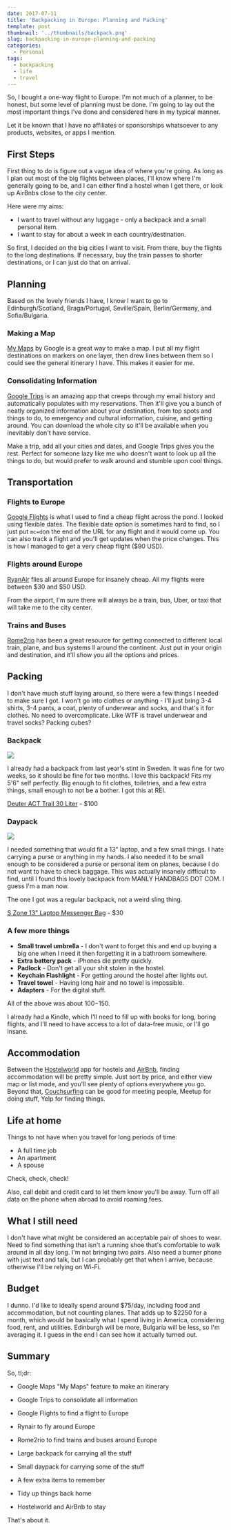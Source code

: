```yaml
---
date: 2017-07-11
title: 'Backpacking in Europe: Planning and Packing'
template: post
thumbnail: '../thumbnails/backpack.png'
slug: backpacking-in-europe-planning-and-packing
categories:
  - Personal
tags:
  - backpacking
  - life
  - travel
---
```


So, I bought a one-way flight to Europe. I'm not much of a planner, to be honest, but some level of planning must be done. I'm going to lay out the most important things I've done and considered here in my typical manner.

Let it be known that I have no affiliates or sponsorships whatsoever to any products, websites, or apps I mention.

## First Steps

First thing to do is figure out a vague idea of where you're going. As long as I plan out most of the big flights between places, I'll know where I'm generally going to be, and I can either find a hostel when I get there, or look up AirBnbs close to the city center.

Here were my aims:

- I want to travel without any luggage - only a backpack and a small personal item.
- I want to stay for about a week in each country/destination.

So first, I decided on the big cities I want to visit. From there, buy the flights to the long destinations. If necessary, buy the train passes to shorter destinations, or I can just do that on arrival.

## Planning

Based on the lovely friends I have, I know I want to go to Edinburgh/Scotland, Braga/Portugal, Seville/Spain, Berlin/Germany, and Sofia/Bulgaria.

### Making a Map

[My Maps](https://www.google.com/mymaps) by Google is a great way to make a map. I put all my flight destinations on markers on one layer, then drew lines between them so I could see the general itinerary I have. This makes it easier for me.

### Consolidating Information

[Google Trips](https://get.google.com/trips/) is an amazing app that creeps through my email history and automatically populates with my reservations. Then it'll give you a bunch of neatly organized information about your destination, from top spots and things to do, to emergency and cultural information, cuisine, and getting around. You can download the whole city so it'll be available when you inevitably don't have service.

Make a trip, add all your cities and dates, and Google Trips gives you the rest. Perfect for someone lazy like me who doesn't want to look up all the things to do, but would prefer to walk around and stumble upon cool things.

## Transportation

### Flights to Europe

[Google Flights](https://www.google.com/flights/) is what I used to find a cheap flight across the pond. I looked using flexible dates. The flexible date option is sometimes hard to find, so I just put `mc=d`on the end of the URL for any flight and it would come up. You can also track a flight and you'll get updates when the price changes. This is how I managed to get a very cheap flight (\$90 USD).

### Flights around Europe

[RyanAir](http://www.ryanair.com/) flies all around Europe for insanely cheap. All my flights were between $30 and $50 USD.

From the airport, I'm sure there will always be a train, bus, Uber, or taxi that will take me to the city center.

### Trains and Buses

[Rome2rio](https://www.rome2rio.com/) has been a great resource for getting connected to different local train, plane, and bus systems ll around the continent. Just put in your origin and destination, and it'll show you all the options and prices.

## Packing

I don't have much stuff laying around, so there were a few things I needed to make sure I got. I won't go into clothes or anything - I'll just bring 3-4 shirts, 3-4 pants, a coat, plenty of underwear and socks, and that's it for clothes. No need to overcomplicate. Like WTF is travel underwear and travel socks? Packing cubes?

### Backpack

![](../images/deuter.jpg)

I already had a backpack from last year's stint in Sweden. It was fine for two weeks, so it should be fine for two months. I love this backpack! Fits my 5'6" self perfectly. Big enough to fit clothes, toiletries, and a few extra things, small enough to not be a bother. I got this at REI.

[Deuter ACT Trail 30 Liter](http://www.deuter.com/DE/en/hiking/act-trail-30-3440315-blue-red.html) - \$100

### Daypack

![](../images/daypack.jpg)

I needed something that would fit a 13" laptop, and a few small things. I hate carrying a purse or anything in my hands. I also needed it to be small enough to be considered a purse or personal item on planes, because I do not want to have to check baggage. This was actually insanely difficult to find, until I found this lovely backpack from MANLY HANDBAGS DOT COM. I guess I'm a man now.

The one I got was a regular backpack, not a weird sling thing.

[S Zone 13" Laptop Messenger Bag](http://manlyhandbags.com/s-zone-sling-canvas-cross-body-13-inch-laptop-messenger-bag-shoulder-backpack/) - \$30

### A few more things

- **Small travel umbrella** - I don't want to forget this and end up buying a big one when I need it then forgetting it in a bathroom somewhere.
- **Extra battery pack** - iPhones die pretty quickly.
- **Padlock** - Don't get all your shit stolen in the hostel.
- **Keychain Flashlight** - For getting around the hostel after lights out.
- **Travel towel** - Having long hair and no towel is impossible.
- **Adapters** - For the digital stuff.

All of the above was about $100-$150.

I already had a Kindle, which I'll need to fill up with books for long, boring flights, and I'll need to have access to a lot of data-free music, or I'll go insane.

## Accommodation

Between the [Hostelworld](http://www.hostelworld.com/) app for hostels and [AirBnb](https://www.airbnb.com/), finding accommodation will be pretty simple. Just sort by price, and either view map or list mode, and you'll see plenty of options everywhere you go. Beyond that, [Couchsurfing](http://www.couchsurfing.com/) can be good for meeting people, Meetup for doing stuff, Yelp for finding things.

## Life at home

Things to not have when you travel for long periods of time:

- A full time job
- An apartment
- A spouse

Check, check, check!

Also, call debit and credit card to let them know you'll be away. Turn off all data on the phone when abroad to avoid roaming fees.

## What I still need

I don't have what might be considered an acceptable pair of shoes to wear. Need to find something that isn't a running shoe that's comfortable to walk around in all day long. I'm not bringing two pairs. Also need a burner phone with just text and talk, but I can probably get that when I arrive, because otherwise I'll be relying on Wi-Fi.

## Budget

I dunno. I'd like to ideally spend around $75/day, including food and accommodation, but not counting planes. That adds up to $2250 for a month, which would be basically what I spend living in America, considering food, rent, and utilities. Edinburgh will be more, Bulgaria will be less, so I'm averaging it. I guess in the end I can see how it actually turned out.

## Summary

So, tl;dr:

- Google Maps "My Maps" feature to make an itinerary

- Google Trips to consolidate all information

- Google Flights to find a flight to Europe

- Rynair to fly around Europe

- Rome2rio to find trains and buses around Europe

- Large backpack for carrying all the stuff

- Small daypack for carrying some of the stuff

- A few extra items to remember

- Tidy up things back home

- Hostelworld and AirBnb to stay

That's about it.
